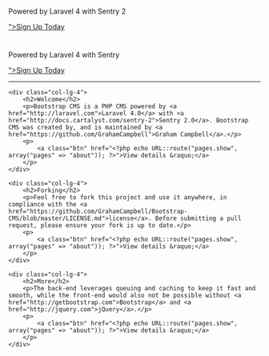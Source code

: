 <div class="hidden-xs">
    <div class="jumbotron">
        <div class="hidden-sm">
            <h1><?php echo Config::get("cms.name"); ?></h1>
        </div>
        <div class="visible-sm">
            <h1><?php echo Config::get("cms.name"); ?></h1>
        </div>
        <p class="lead">Powered by Laravel 4 with Sentry 2</p>
        <a class="btn btn-lg btn-success" href="<?php echo URL::route("account.register"); ?>">Sign Up Today</a>
    </div>
</div>

<div class="visible-xs">
    <div class="jumbotron">
        <h1><?php echo Config::get("cms.name"); ?></h1>
        <p class="lead">Powered by Laravel 4 with Sentry</p>
        <a class="btn btn-lg btn-success" href="<?php echo URL::route("account.register"); ?>">Sign Up Today</a>
    </div>
</div>

<hr>

<div class="row">

    <div class="col-lg-4">
        <h2>Welcome</h2>
        <p>Bootstrap CMS is a PHP CMS powered by <a href="http://laravel.com">Laravel 4.0</a> with <a href="http://docs.cartalyst.com/sentry-2">Sentry 2.0</a>. Bootstrap CMS was created by, and is maintained by <a href="https://github.com/GrahamCampbell">Graham Campbell</a>.</p>
        <p>
            <a class="btn" href="<?php echo URL::route("pages.show", array("pages" => "about")); ?>">View details &raquo;</a>
        </p>
    </div>

    <div class="col-lg-4">
        <h2>Forking</h2>
        <p>Feel free to fork this project and use it anywhere, in compliance with the <a href="https://github.com/GrahamCampbell/Bootstrap-CMS/blob/master/LICENSE.md">license</a>. Before submitting a pull request, please ensure your fork is up to date.</p>
        <p>
            <a class="btn" href="<?php echo URL::route("pages.show", array("pages" => "about")); ?>">View details &raquo;</a>
        </p>
    </div>

    <div class="col-lg-4">
        <h2>More</h2>
        <p>The back-end leverages queuing and caching to keep it fast and smooth, while the front-end would also not be possible without <a href="http://getbootstrap.com">Bootstrap</a> and <a href="http://jquery.com">jQuery</a>.</p>
        <p>
            <a class="btn" href="<?php echo URL::route("pages.show", array("pages" => "about")); ?>">View details &raquo;</a>
        </p>
    </div>

</div>
